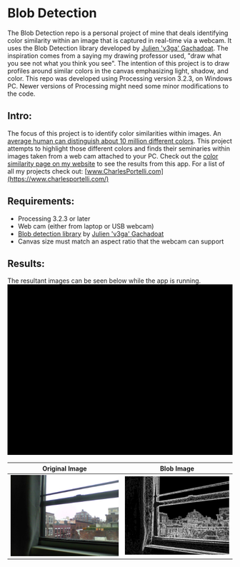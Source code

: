 # Blob Detection

The Blob Detection repo is a personal project of mine that deals identifying color similarity within an image that is captured in real-time via a webcam. It uses the Blob Detection library developed by [Julien &#39;v3ga&#39; Gachadoat](http://www.v3ga.net/blog2/). The inspiration comes from a saying my drawing professor used, &quot;draw what you see not what you think you see&quot;. The intention of this project is to draw profiles around similar colors in the canvas emphasizing light, shadow, and color. This repo was developed using Processing version 3.2.3, on Windows PC. Newer versions of Processing might need some minor modifications to the code.

## Intro:

The focus of this project is to identify color similarities within images. An [average human can distinguish about 10 million different colors](https://en.wikipedia.org/wiki/Color_vision). This project attempts to highlight those different colors and finds their seminaries within images taken from a web cam attached to your PC. Check out the  [color similarity page on my website](https://www.charlesportelli.com/play-1/#/color-sampling/) to see the results from this app. For a list of all my projects check out:  [www.CharlesPortelli.com](https://www.charlesportelli.com/)

## Requirements:

- Processing 3.2.3 or later
- Web cam (either from laptop or USB webcam)
- [Blob detection library](https://processing.org/reference/libraries/) by [Julien &#39;v3ga&#39; Gachadoat](http://www.v3ga.net/blog2/)
- Canvas size must match an aspect ratio that the webcam can support

## Results:

The resultant images can be seen below while the app is running.
![Blob Gif](https://github.com/Crashnorun/Blob_Image_03/blob/master/Example%20Images/Blob_Tracing_02.gif)

Original Image       | Blob Image
:--------------------:|:--------------------:
![Original Image](https://github.com/Crashnorun/Blob_Image_03/blob/master/Example%20Images/22.jpg) | ![Blob Image](https://github.com/Crashnorun/Blob_Image_03/blob/master/Example%20Images/Image_12.jpg)
